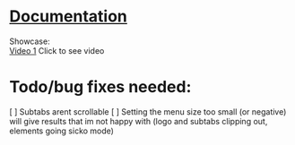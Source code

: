 # [Documentation](https://khey.gitbook.io/primordial-menu-framework/)

Showcase:  
[Video 1](https://youtu.be/XVXuSzHCMOI) Click to see video  

# Todo/bug fixes needed:
[ ] Subtabs arent scrollable
[ ] Setting the menu size too small (or negative) will give results that im not happy with (logo and subtabs clipping out, elements going sicko mode) 

